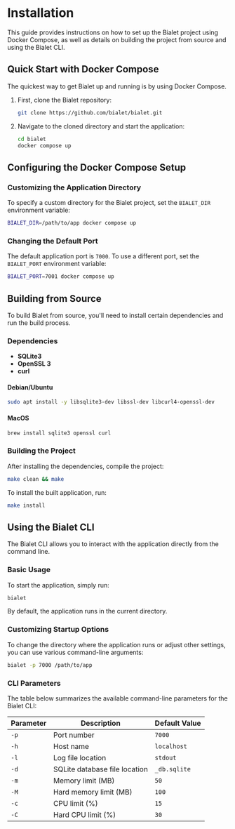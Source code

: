 # Installation

This guide provides instructions on how to set up the Bialet project using Docker Compose, as well as details on building the project from source and using the Bialet CLI.

## Quick Start with Docker Compose

The quickest way to get Bialet up and running is by using Docker Compose.

1. First, clone the Bialet repository:

    ```bash
    git clone https://github.com/bialet/bialet.git
    ```

2. Navigate to the cloned directory and start the application:

    ```bash
    cd bialet
    docker compose up
    ```

## Configuring the Docker Compose Setup

### Customizing the Application Directory

To specify a custom directory for the Bialet project, set the `BIALET_DIR` environment variable:

```bash
BIALET_DIR=/path/to/app docker compose up
```

### Changing the Default Port

The default application port is `7000`. To use a different port, set the `BIALET_PORT` environment variable:

```bash
BIALET_PORT=7001 docker compose up
```

## Building from Source

To build Bialet from source, you'll need to install certain dependencies and run the build process.

### Dependencies

- **SQLite3**
- **OpenSSL 3**
- **curl**

#### Debian/Ubuntu

```bash
sudo apt install -y libsqlite3-dev libssl-dev libcurl4-openssl-dev
```

#### MacOS

```bash
brew install sqlite3 openssl curl
```

### Building the Project

After installing the dependencies, compile the project:

```bash
make clean && make
```

To install the built application, run:

```bash
make install
```

## Using the Bialet CLI

The Bialet CLI allows you to interact with the application directly from the command line.

### Basic Usage

To start the application, simply run:

```bash
bialet
```

By default, the application runs in the current directory.

### Customizing Startup Options

To change the directory where the application runs or adjust other settings, you can use various command-line arguments:

```bash
bialet -p 7000 /path/to/app
```

### CLI Parameters

The table below summarizes the available command-line parameters for the Bialet CLI:

| Parameter | Description | Default Value |
| --- | --- | --- |
| `-p` | Port number | `7000` |
| `-h` | Host name | `localhost` |
| `-l` | Log file location | `stdout` |
| `-d` | SQLite database file location | `_db.sqlite` |
| `-m` | Memory limit (MB) | `50` |
| `-M` | Hard memory limit (MB) | `100` |
| `-c` | CPU limit (%) | `15` |
| `-C` | Hard CPU limit (%) | `30` |
